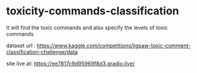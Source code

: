 # toxicity-commands-classification
It will find the toxic commands and also specify the levels of toxic commands

dataset url : https://www.kaggle.com/competitions/jigsaw-toxic-comment-classification-challenge/data

site live at: https://ee7817c9d95969f8d3.gradio.live/
